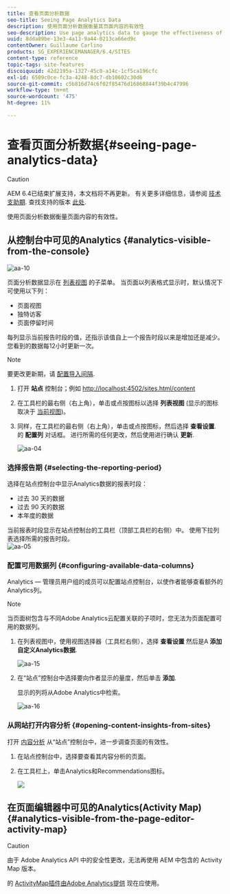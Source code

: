 ```yaml
---
title: 查看页面分析数据
seo-title: Seeing Page Analytics Data
description: 使用页面分析数据衡量其页面内容的有效性
seo-description: Use page analytics data to gauge the effectiveness of their page content
uuid: 8dda89be-13e3-4a13-9a44-0213ca66ed9c
contentOwner: Guillaume Carlino
products: SG_EXPERIENCEMANAGER/6.4/SITES
content-type: reference
topic-tags: site-features
discoiquuid: 42d2195a-1327-45c0-a14c-1cf5ca196cfc
exl-id: 6509c0ce-fc3a-4248-8dc7-db10602c30d6
source-git-commit: c5b816d74c6f02f85476d16868844f39b4c47996
workflow-type: tm+mt
source-wordcount: '475'
ht-degree: 11%

---
```


# 查看页面分析数据{#seeing-page-analytics-data}

>[!CAUTION]
>
>AEM 6.4已结束扩展支持，本文档将不再更新。 有关更多详细信息，请参阅 [技术支助期](https://helpx.adobe.com/cn/support/programs/eol-matrix.html). 查找支持的版本 [此处](https://experienceleague.adobe.com/docs/).

使用页面分析数据衡量页面内容的有效性。

## 从控制台中可见的Analytics {#analytics-visible-from-the-console}

![aa-10](assets/aa-10.png)

页面分析数据显示在 [列表视图](/help/sites-authoring/basic-handling.md#list-view) 的子菜单。 当页面以列表格式显示时，默认情况下可使用以下列：

* 页面视图
* 独特访客
* 页面停留时间

每列显示当前报告时段的值，还指示该值自上一个报告时段以来是增加还是减少。 您看到的数据每12小时更新一次。

>[!NOTE]
>
>要更改更新期，请 [配置导入间隔](/help/sites-administering/adobeanalytics-connect.md#configuring-the-import-interval).

1. 打开 **站点** 控制台；例如 [http://localhost:4502/sites.html/content](http://localhost:4502/sites.html/content)
1. 在工具栏的最右侧（右上角），单击或点按图标以选择 **列表视图** (显示的图标取决于 [当前视图](/help/sites-authoring/basic-handling.md#viewing-and-selecting-resources))。

1. 同样，在工具栏的最右侧（右上角），单击或点按图标，然后选择 **查看设置**. 的 **配置列** 对话框。 进行所需的任何更改，然后使用进行确认 **更新**.

   ![aa-04](assets/aa-04.png)

### 选择报告期 {#selecting-the-reporting-period}

选择在站点控制台中显示Analytics数据的报表时段：

* 过去 30 天的数据
* 过去 90 天的数据
* 本年度的数据

当前报表时段显示在站点控制台的工具栏（顶部工具栏的右侧）中。 使用下拉列表选择所需的报告时段。\
![aa-05](assets/aa-05.png)

### 配置可用数据列 {#configuring-available-data-columns}

Analytics — 管理员用户组的成员可以配置站点控制台，以使作者能够查看额外的Analytics列。

>[!NOTE]
>
>当页面树包含与不同Adobe Analytics云配置关联的子项时，您无法为页面配置可用的数据列。

1. 在列表视图中，使用视图选择器（工具栏右侧），选择 **查看设置** 然后是A **添加自定义Analytics数据**.

   ![aa-15](assets/aa-15.png)

1. 在“站点”控制台中选择要向作者显示的量度，然后单击 **添加**.

   显示的列将从Adobe Analytics中检索。

   ![aa-16](assets/aa-16.png)

### 从网站打开内容分析 {#opening-content-insights-from-sites}

打开 [内容分析](/help/sites-authoring/content-insights.md) 从“站点”控制台中，进一步调查页面的有效性。

1. 在站点控制台中，选择要查看其内容分析的页面。
1. 在工具栏上，单击Analytics和Recommendations图标。

   ![](do-not-localize/chlimage_1-16.png)

## 在页面编辑器中可见的Analytics(Activity Map) {#analytics-visible-from-the-page-editor-activity-map}

>[!CAUTION]
>
>由于 Adobe Analytics API 中的安全性更改，无法再使用 AEM 中包含的 Activity Map 版本。
>
>的 [ActivityMap插件由Adobe Analytics提供](https://experienceleague.adobe.com/docs/analytics/analyze/activity-map/getting-started/get-started-users/activitymap-install.html) 现在应使用。
